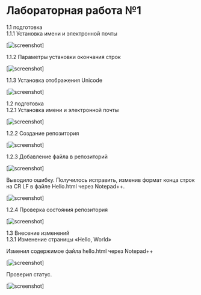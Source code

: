# Лабораторная работа №1
1.1 подготовка  
  1.1.1 Установка имени и электронной почты
  
[![screenshot](https://sun1-94.userapi.com/Y3k1pbKpCP9XiT9-ux7Miz0A4WAus62l0b9tZg/KVCLTRt3FCk.jpg)]

  1.1.2 Параметры установки окончания строк 
  
[![screenshot](https://sun1-17.userapi.com/tLrnDCBwZ4O2t70PxhpwoGvv5bq1qhxLOOo2Dw/Gye2csZN4UE.jpg)]
  
  1.1.3	Установка отображения Unicode
  
[![screenshot](https://sun1-19.userapi.com/bPHGHhm-2_XZnX3s3AtGpQfiaAX8PicIRKl1UA/AiZwKqlYQvw.jpg)]

1.2 подготовка  
  1.2.1 Установка имени и электронной почты
  
[![screenshot](https://sun1-23.userapi.com/kyy_qQOlKhCKoI0CY6_usZemholJBBmSQeJqAQ/U2ylxNBkG7A.jpg)]

  1.2.2	Создание репозитория
  
[![screenshot](https://sun1-85.userapi.com/25k_853pUCGtxLZ04Y4b1IChMSSD7huVR7Wo-A/1_3IEEX1jzU.jpg)]

  1.2.3	Добавление файла в репозиторий 
  
[![screenshot](https://sun1-85.userapi.com/wn5hLeAkxgIN600DDxfai3srRJna6EMQPaG77Q/IYT-tYq6NmQ.jpg)]

Выводило ошибку. Получилось исправить, изменив формат конца строк на CR LF в файле Hello.html через Notepad++.

[![screenshot](https://sun1-47.userapi.com/L6VzjM_nAu1yFOpC2dFOA7eyYi1ZG495MWx-RQ/X9BY3wEQV3c.jpg)]

  1.2.4	Проверка состояния репозитория 
  
[![screenshot](https://sun1-24.userapi.com/4eEIZofZrA6OTX1kTL3fbJ4yjKlgtrTRvTBgbA/hNnF1XGGvrc.jpg)]

1.3 Внесение изменений   
  1.3.1	Изменение страницы «Hello, World»
  
  Изменил содержимое файла hello.html через Notepad++ 
  
  [![screenshot](https://sun1-21.userapi.com/aNhISyuuQXworKGu_1iD3h7ytDY69Gf9uG7p6w/GM-MogIdZk4.jpg)]
  
  Проверил статус.
  
  [![screenshot](https://sun9-6.userapi.com/K5hfiMUp4Nqpg_y-ketgqawKZ9jC2vav7ktGxQ/VbQHySVouaA.jpg)]
